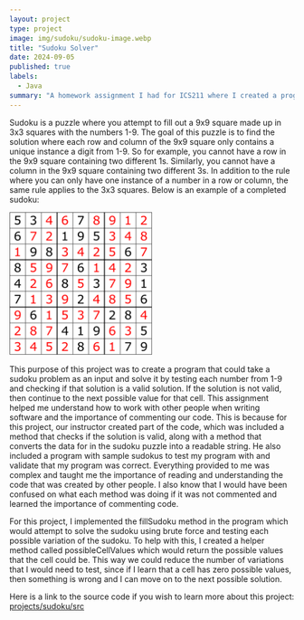 ```yaml
---
layout: project
type: project
image: img/sudoku/sudoku-image.webp
title: "Sudoku Solver"
date: 2024-09-05
published: true
labels:
  - Java
summary: "A homework assignment I had for ICS211 where I created a program to solve sudoku problems."
---
```


Sudoku is a puzzle where you attempt to fill out a 9x9 square made up in 3x3 squares with the numbers 1-9. The goal of this puzzle is to find the solution where each row and column of the 9x9 square only contains a unique instance a digit from 1-9. So for example, you cannot have a row in the 9x9 square containing two different 1s. Similarly, you cannot have a column in the 9x9 square containing two different 3s. In addition to the rule where you can only have one instance of a number in a row or column, the same rule applies to the 3x3 squares. Below is an example of a completed sudoku:

<img width="50%" height ="50%" src="/img/sudoku/solved-sudoku-puzzle.png">

This purpose of this project was to create a program that could take a sudoku problem as an input and solve it by testing each number from 1-9 and checking if that solution is a valid solution. If the solution is not valid, then continue to the next possible value for that cell. This assignment helped me understand how to work with other people when writing software and the importance of commenting our code. This is because for this project, our instructor created part of the code, which was included a method that checks if the solution is valid, along with a method that converts the data for in the sudoku puzzle into a readable string. He also included a program with sample sudokus to test my program with and validate that my program was correct. Everything provided to me was complex and taught me the importance of reading and understanding the code that was created by other people. I also know that I would have been confused on what each method was doing if it was not commented and learned the importance of commenting code.

For this project, I implemented the fillSudoku method in the program which would attempt to solve the sudoku using brute force and testing each possible variation of the sudoku. To help with this, I created a helper method called possibleCellValues which would return the possible values that the cell could be. This way we could reduce the number of variations that I would need to test, since if I learn that a cell has zero possible values, then something is wrong and I can move on to the next possible solution.

Here is a link to the source code if you wish to learn more about this project: <a href="https://github.com/mlee-uhm/mlee-uhm.github.io/tree/main/projects/sudoku/src"><i class="large github icon "></i>projects/sudoku/src</a>
